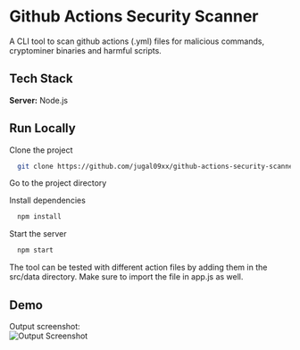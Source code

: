 
# Github Actions Security Scanner

A CLI tool to scan github actions (.yml) files for malicious commands, cryptominer binaries and harmful scripts.


## Tech Stack

**Server:** Node.js


## Run Locally

Clone the project

```bash
  git clone https://github.com/jugal09xx/github-actions-security-scanner
```

Go to the project directory

Install dependencies

```bash
  npm install
```

Start the server

```bash
  npm start
```

The tool can be tested with different action files by adding them in the src/data directory. Make sure to import the file in app.js as well.


## Demo

Output screenshot:<br>
![Output Screenshot](https://i.ibb.co/ymCfVFv/Screenshot-2023-10-24-175956.png)

